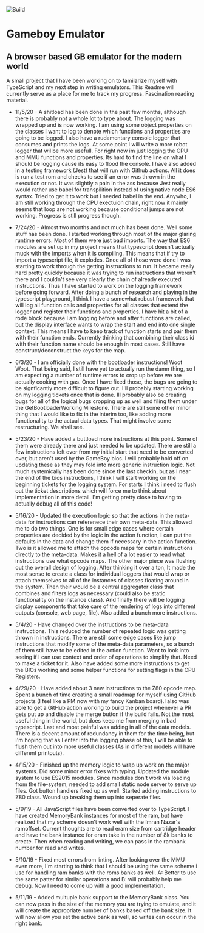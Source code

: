 ![Build](https://github.com/Rogibb111/GameBoy-Emulator-Browser/workflows/Build/badge.svg)
# Gameboy Emulator 
## A browser based GB emulator for the modern world

A small project that I have been working on to familarize myself with TypeScript and my next step in writing emulators. This Readme will currently serve as a place for me to track my progress. Fascination reading material.
* 11/5/20 - A shitload has been done in the past few months, although there is probably not a whole lot to type about. The logging was wrapped up and is now working. I am using some object properties on the classes I want to log to denote which functions and properties are going to be logged. I also have a rudamentary console logger that consumes and prints the logs. At some point I will write a more robot logger that wil be more usefull. For right now im just logging the CPU and MMU functions and properties. Its hard to find the line on what I should be logging cause its easy to flood the console. I have also added in a testing framework (Jest) that will run with Github actions. All it does is run a test rom and checks to see if an error was thrown in the execution or not. It was slightly a pain in the ass because Jest really would rather use babel for transpilition instead of using native node ES6 syntax. Tried to get it to work but i needed babel in the end. Anywho, I am still working through the CPU exectuion chain, right now it mainly seems that loop are not working because conditional jumps are not working. Progress is still progress though.

* 7/24/20 - Almost two months and not much has been done. Well some stuff has been done. I started working through most of the major glaring runtime errors. Most of them were just bad imports. The way that ES6 modules are set up in my project means that typescript doesn't actually muck with the imports when it is compiling. This means that if try to import a typescript file, it explodes. Once all of those were done I was starting to work through the getting instructions to run. It became really hard pretty quickly because it was trying to run instructions that weren't there and I couldn't see very clearly the chain of already executed instructions. Thus I have started to work on the logging framework before going forward. After doing a bunch of research and playing in the typescript playground, I think I have a somewhat robust framework that will log all function calls and properties for all classes that extend the logger and register their functions and properties. I have hit a bit of a rode block because I am logging before and after functions are called, but the display interface wants to wrap the start and end into one single context. This means I have to keep track of function starts and pair them with their function ends. Currently thinking that combining their class id with their function name should be enough in most cases. Still have construct/deconstruct the keys for the map. 

* 6/3/20 - I am officially done with the bootloader instructions! Woot Woot. That being said, I still have yet to actually run the damn thing, so I am expecting a number of runtime errors to crop up before we are actually cooking with gas. Once I have fixed those, the bugs are going to be signficantly more difficult to figure out. I'll probably starting working on my logging tickets once that is done. Ill probably also be creating bugs for all of the logical bugs cropping up as well and filing them under the GetBootloaderWorking Milestone. There are still some other minor thing that I would like to fix in the interim too, like adding more functionality to the actual data types. That might involve some restructuring. We shall see.

* 5/23/20 - Have added a buttload more instructions at this point. Some of them were already there and just needed to be updated. There are still a few instructions left over from my initial start that need to be converted over, but aren't used by the GameBoy bios. I will probably hold off on updating these as they may fold into more generic instruction logic. Not much systemically has been done since the last checkin, but as I near the end of the bios instructions, I think I will start working on the beginning tickets for the logging system. For starts I think i need to flush out the ticket descriptions which will force me to think about implementation in more detail. I'm getting pretty close to having to actually debug all of this code! 

* 5/16/20 - Updated the execution logic so that the actions in the meta-data for instructions can referenece their own meta-data. This allowed me to do two things. One is for small edge cases where certain properties are decided by the logic in the action function, I can put the defaults in the data and change them if necessary in the action function. Two is it allowed me to attach the opcode maps for certain instructions directly to the meta-data. Makes it a hell of a lot easier to read what instructions use what opcode maps. The other major piece was flushing out the overall design of logging. After thinking it over a ton, It made the most sense to create a class for individual loggers that would wrap or attach themselves to all of the instances of classes floating around in the system. Then their would be a central aggregator class that combines and filters logs as necessary (could also be static functionality on the instance class). And finally there will be logging display components that take care of the rendering of logs into different outputs (console, web page, file). Also added a bunch more instructions.

* 5/4/20 - Have changed over the instructions to be meta-data instructions. This reduced the number of repeated logic was getting thrown in instructions. There are still some edge cases like jump instructions that modify some of the meta-data parameters, so a bunch of them still have to be edited in the action function. Want to look into seeing if I can use context and order of operations to simplify that. Need to make a ticket for it. Also have added some more instructions to get the BIOs working and some helper functions for setting flags in the CPU Registers. 

* 4/29/20 - Have added about 3 new instructions to the Z80 opcode map. Spent a bunch of time creating a small roadmap for myself using GitHub projects (I feel like a PM now with my fancy Kanban board).I also was able to get a GitHub action working to build the project whenever a PR gets put up and disable the merge button if the build fails. Not the most useful thing in the world, but does keep me from merging in bad typescript. Last and most painful was adding in all of the data models. There is a decent amount of redundancy in them for the time being, but I'm hoping that as I enter into the logging phase of this, I will be able to flush them out into more useful classes (As in different models will have different printouts). 

* 4/15/20 - Finished up the memory logic to wrap up work on the major systems. Did some minor error fixes with typing. Updated the module system to use ES2015 modules. Since modules don't work via loading from the file-system, needed to add small static node server to serve up files. Got button handlers fixed up as well. Started adding instructions to Z80 class. Wound up breaking them up into seperate files.

* 5/9/19 - All JavaScript files have been converted over to TypeScript. I have created MemoryBank instances for most of the ram, but have realized that my scheme doesn't work well with the Imran Nazar's ramoffset. Current thoughts are to read eram size from cartridge header and have the bank instance for eram take in the number of 8k banks to create. Then when reading and writing, we can pass in the rambank number for read and writes.

* 5/10/19 - Fixed most errors from linting. After looking over the MMU even more, I'm starting to think that I should be using the same scheme i use for handling ram banks with the roms banks as well. A: Better to use the same patter for similar operations and B: will probably help me debug. Now I need to come up with a good implementation.

* 5/11/19 - Added multuple bank support to the MemoryBank class. You can now pass in the size of the memory you are trying to emulate, and it will create the appropriate number of banks based off the bank size. It will now allow you set the active bank as well, so writes can occur in the right bank.
